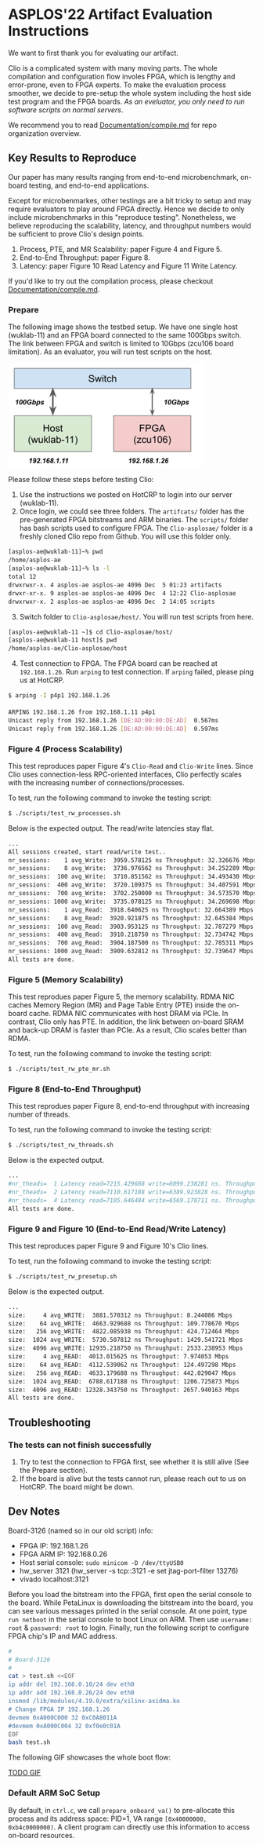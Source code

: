 # ASPLOS'22 Artifact Evaluation Instructions

We want to first thank you for evaluating our artifact.

Clio is a complicated system with many moving parts.
The whole compilation and configuration flow involes FPGA,
which is lengthy and error-prone, even to FPGA experts.
To make the evaluation process smoother, we decide to pre-setup the whole system including the host side test program and the FPGA boards. _As an eveluator, you only need to run software scripts on normal servers_.

We recommend you to read [Documentation/compile.md](./compile.md) for repo organization overview.

## Key Results to Reproduce

Our paper has many results ranging from end-to-end microbenchmark, on-board testing, and end-to-end applications.

Except for microbenmarkes, other testings are a bit tricky to setup
and may require evaluators to play around FPGA directly.
Hence we decide to only include microbenchmarks in this "reproduce testing".
Nonetheless, we believe reproducing the scalability, latency, and throughput numbers would be sufficient to prove Clio's design points.

1. Process, PTE, and MR Scalability: paper Figure 4 and Figure 5.
2. End-to-End Throughput: paper Figure 8.
3. Latency: paper Figure 10 Read Latency and Figure 11 Write Latency.

If you'd like to try out the compilation process, please checkout [Documentation/compile.md](./compile.md).

### Prepare

The following image shows the testbed setup.
We have one single host (wuklab-11) and an FPGA board connected to the same 100Gbps switch.
The link between FPGA and switch is limited to 10Gbps (zcu106 board limitation).
As an evaluator, you will run test scripts on the host.

<img src="testbed.png" alt="drawing" width="400"/>


Please follow these steps before testing Clio:

1. Use the instructions we posted on HotCRP to login into our server (wuklab-11).
2. Once login, we could see three folders. The `artifcats/` folder has the pre-generated FPGA bitstreams and ARM binaries. The `scripts/` folder has bash scripts used to configure FPGA. The `Clio-asplosae/` folder is a freshly cloned Clio repo from Github. You will use this folder only.
```bash
[asplos-ae@wuklab-11]~% pwd
/home/asplos-ae
[asplos-ae@wuklab-11]~% ls -l
total 12
drwxrwxr-x. 4 asplos-ae asplos-ae 4096 Dec  5 01:23 artifacts
drwxr-xr-x. 9 asplos-ae asplos-ae 4096 Dec  4 12:22 Clio-asplosae
drwxrwxr-x. 2 asplos-ae asplos-ae 4096 Dec  2 14:05 scripts
```
3. Switch folder to `Clio-asplosae/host/`. You will run test scripts from here.
```bash
[asplos-ae@wuklab-11 ~]$ cd Clio-asplosae/host/
[asplos-ae@wuklab-11 host]$ pwd
/home/asplos-ae/Clio-asplosae/host
```
4. Test connection to FPGA. The FPGA board can be reached at `192.168.1.26`. Run `arping` to test connection. If `arping` failed, please ping us at HotCRP.
```bash
$ arping -I p4p1 192.168.1.26

ARPING 192.168.1.26 from 192.168.1.11 p4p1
Unicast reply from 192.168.1.26 [DE:AD:00:00:DE:AD]  0.567ms
Unicast reply from 192.168.1.26 [DE:AD:00:00:DE:AD]  0.597ms
```

### Figure 4 (Process Scalability)

This test reproduces paper Figure 4's `Clio-Read` and `Clio-Write` lines.
Since Clio uses connection-less RPC-oriented interfaces,
Clio perfectly scales with the increasing number of connections/processes.

To test, run the following command to invoke the testing script:
```bash
$ ./scripts/test_rw_processes.sh
```

Below is the expected output. The read/write latencies stay flat.
```bash
...
All sessions created, start read/write test..
nr_sessions:    1 avg_Write:  3959.578125 ns Throughput: 32.326676 Mbps
nr_sessions:    8 avg_Write:  3736.976562 ns Throughput: 34.252289 Mbps
nr_sessions:  100 avg_Write:  3710.851562 ns Throughput: 34.493430 Mbps
nr_sessions:  400 avg_Write:  3720.109375 ns Throughput: 34.407591 Mbps
nr_sessions:  700 avg_Write:  3702.250000 ns Throughput: 34.573570 Mbps
nr_sessions: 1000 avg_Write:  3735.078125 ns Throughput: 34.269698 Mbps
nr_sessions:    1 avg_Read:  3918.640625 ns Throughput: 32.664389 Mbps
nr_sessions:    8 avg_Read:  3920.921875 ns Throughput: 32.645384 Mbps
nr_sessions:  100 avg_Read:  3903.953125 ns Throughput: 32.787279 Mbps
nr_sessions:  400 avg_Read:  3910.218750 ns Throughput: 32.734742 Mbps
nr_sessions:  700 avg_Read:  3904.187500 ns Throughput: 32.785311 Mbps
nr_sessions: 1000 avg_Read:  3909.632812 ns Throughput: 32.739647 Mbps
All tests are done.
```

### Figure 5 (Memory Scalability)

This test reprodues paper Figure 5, the memory scalability.
RDMA NIC caches Memory Region (MR) and Page Table Entry (PTE) inside
the on-board cache. RDMA NIC communicates with host DRAM via PCIe.
In contrast, Clio only has PTE.
In addition, the link between on-board SRAM and back-up DRAM is faster than PCIe. As a result, Clio scales better than RDMA.

To test, run the following command to invoke the testing script:
```bash
$ ./scripts/test_rw_pte_mr.sh
```

### Figure 8 (End-to-End Throughput)

This test reprodues paper Figure 8, end-to-end throughput with increasing number of threads.

To test, run the following command to invoke the testing script:
```bash
$ ./scripts/test_rw_threads.sh
```

Below is the expected output.
```bash
...
#nr_theads=  1 Latency read=7215.429688 write=6099.238281 ns. Throughput read=1135.344720 write=1343.118537 Mbps
#nr_theads=  2 Latency read=7110.617188 write=6389.923828 ns. Throughput read=3439.671127 write=3913.087754 Mbps
#nr_theads=  4 Latency read=7105.646484 write=6569.178711 ns. Throughput read=8051.636528 write=8915.159984 Mbps
All tests are done.
```

### Figure 9 and Figure 10 (End-to-End Read/Write Latency)

This test reproduces paper Figure 9 and Figure 10's Clio lines.

To test, run the following command to invoke the testing script:
```bash
$ ./scripts/test_rw_presetup.sh
```

Below is the expected output.
```bash
...
size:     4 avg_WRITE:  3881.570312 ns Throughput: 8.244086 Mbps
size:    64 avg_WRITE:  4663.929688 ns Throughput: 109.778670 Mbps
size:   256 avg_WRITE:  4822.085938 ns Throughput: 424.712464 Mbps
size:  1024 avg_WRITE:  5730.507812 ns Throughput: 1429.541721 Mbps
size:  4096 avg_WRITE: 12935.218750 ns Throughput: 2533.238953 Mbps
size:     4 avg_READ:  4013.015625 ns Throughput: 7.974053 Mbps
size:    64 avg_READ:  4112.539062 ns Throughput: 124.497298 Mbps
size:   256 avg_READ:  4633.179688 ns Throughput: 442.029047 Mbps
size:  1024 avg_READ:  6788.617188 ns Throughput: 1206.725873 Mbps
size:  4096 avg_READ: 12328.343750 ns Throughput: 2657.940163 Mbps
All tests are done.
```

## Troubleshooting

### The tests can not finish successfully

1. Try to test the connection to FPGA first, see whether it is still alive (See the Prepare section).
2. If the board is alive but the tests cannot run, please reach out to us on HotCRP. The board might be down.

## Dev  Notes

Board-3126 (named so in our old script) info:
- FPGA IP:      192.168.1.26
- FPGA ARM IP:  192.168.0.26
- Host serial console: `sudo minicom -D /dev/ttyUSB0`
- hw_server 3121 (hw_server -s tcp::3121 -e set jtag-port-filter 13276)
- vivado localhost:3121

Before you load the bitstream into the FPGA, first open the serial console to the board. While PetaLinux is downloading the bitstream into the board, you can see various messages printed in the serial console. At one point, type `run netboot` in the serial console to boot Linux on ARM. Then use `username: root` & `password: root` to login. Finally, run the following script to configure FPGA chip's IP and MAC address.

```bash
#
# Board-3126
#
cat > test.sh <<EOF
ip addr del 192.168.0.10/24 dev eth0
ip addr add 192.168.0.26/24 dev eth0
insmod /lib/modules/4.19.0/extra/xilinx-axidma.ko
# Change FPGA IP 192.168.1.26
devmem 0xA000C000 32 0xC0A8011A
#devmem 0xA000C004 32 0xf0e0c01A
EOF
bash test.sh
```

The following GIF showcases the whole boot flow:

[TODO GIF]()

### Default ARM SoC Setup

By default, in `ctrl.c`, we call `prepare_onboard_va()` to pre-allocate this process and its address space: PID=1, VA range `[0x40000000, 0xb4c0000000)`. A client program can directly use this information to access on-board resources.